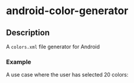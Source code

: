 # android-color-generator

<h2>Description</h2>
A <code>colors.xml</code> file generator for Android

<h3>Example</h2>
A use case where the user has selected 20 colors:

